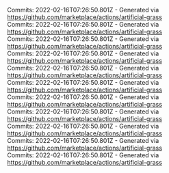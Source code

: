 Commits: 2022-02-16T07:26:50.801Z - Generated via https://github.com/marketplace/actions/artificial-grass
<br>
Commits: 2022-02-16T07:26:50.801Z - Generated via https://github.com/marketplace/actions/artificial-grass
<br>
Commits: 2022-02-16T07:26:50.801Z - Generated via https://github.com/marketplace/actions/artificial-grass
<br>
Commits: 2022-02-16T07:26:50.801Z - Generated via https://github.com/marketplace/actions/artificial-grass
<br>
Commits: 2022-02-16T07:26:50.801Z - Generated via https://github.com/marketplace/actions/artificial-grass
<br>
Commits: 2022-02-16T07:26:50.801Z - Generated via https://github.com/marketplace/actions/artificial-grass
<br>
Commits: 2022-02-16T07:26:50.801Z - Generated via https://github.com/marketplace/actions/artificial-grass
<br>
Commits: 2022-02-16T07:26:50.801Z - Generated via https://github.com/marketplace/actions/artificial-grass
<br>
Commits: 2022-02-16T07:26:50.801Z - Generated via https://github.com/marketplace/actions/artificial-grass
<br>
Commits: 2022-02-16T07:26:50.801Z - Generated via https://github.com/marketplace/actions/artificial-grass
<br>
Commits: 2022-02-16T07:26:50.801Z - Generated via https://github.com/marketplace/actions/artificial-grass
<br>
